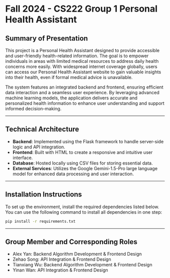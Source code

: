 # Fall 2024 - CS222 Group 1 Personal Health Assistant

## Summary of Presentation
This project is a Personal Health Assistant designed to provide accessible and user-friendly health-related information. The goal is to empower individuals in areas with limited medical resources to address daily health concerns more easily. With widespread internet coverage globally, users can access our Personal Health Assistant website to gain valuable insights into their health, even if formal medical advice is unavailable.

The system features an integrated backend and frontend, ensuring efficient data interaction and a seamless user experience. By leveraging advanced machine learning models, the application delivers accurate and personalized health information to enhance user understanding and support informed decision-making.

---

## Technical Architecture
- **Backend**: Implemented using the Flask framework to handle server-side logic and API integration.
- **Frontend**: Built with HTML to create a responsive and intuitive user interface.
- **Database**: Hosted locally using CSV files for storing essential data.
- **External Services**: Utilizes the Google Gemini-1.5-Pro large language model for enhanced data processing and user interaction.

---

## Installation Instructions
To set up the environment, install the required dependencies listed below. You can use the following command to install all dependencies in one step:

```bash
pip install -r requirements.txt
```

---

## Group Member and Corresponding Roles
- Alex Yan: Backend Algorithm Development & Frontend Design
- Zehao Song: API Integration & Frontend Design
- Tianxiang Wu: Backend Algorithm Development & Frontend Design
- Yinan Wan: API Integration & Frontend Design

